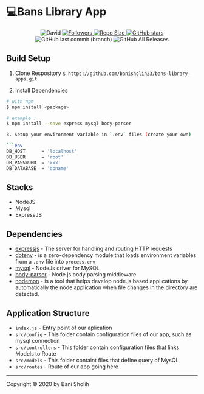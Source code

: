 

# 💻Bans Library App
<p align="center">
  <img alt="David" src="https://img.shields.io/david/banisholih23/bans-library-apps">
  <a href="https://github.com/banisholih23?tab=followers">
    <img title="Followers" src="https://img.shields.io/github/followers/banisholih23?style=social">
  </a>
  <a href="#">
    <img title="Repo Size" src="https://img.shields.io/github/repo-size/banisholih23/bans-library-apps">
  </a>
  <a href="https://github.com/banisholih23/bans-library-apps/stargazers">
    <img alt="GitHub stars" src="https://img.shields.io/github/stars/banisholih23/bans-library-apps?style=social">
  </a>
  <img alt="GitHub last commit (branch)" src="https://img.shields.io/github/last-commit/banisholih23/bans-library-apps/master">
  <img alt="GitHub All Releases" src="https://img.shields.io/github/downloads/banisholih23/bans-library-apps/total">
 </p>
 
 ## Build Setup
 
 1. Clone Respository
     `$ https://github.com/banisholih23/bans-library-apps.git`
     
 2. Install Dependencies
 ```bash
 # with npm
 $ npm install <package>
 
 # example :
 $ npm install --save express mysql body-parser
 
 3. Setup your environment variable in `.env` files (create your own)
 
 ```env
 DB_HOST      = 'localhost'
 DB_USER      = 'root'
 DB_PASSWORD  = 'xxx'
 DB_DATABASE  = 'dbname'
 ```
 
 ## Stacks
 
 - NodeJS
 - Mysql
 - ExpressJS
 
 ## Dependencies
 
 - [expressjs](https://www.npmjs.com/package/express) - The server for handling and routing HTTP requests
 - [dotenv](https://www.npmjs.com/package/dotenv) - is a zero-dependency module that loads environment variables from a `.env` file into    `process.env`
 - [mysql](https://www.npmjs.com/package/mysql) - NodeJs driver for MySQL
 - [body-parser](https://www.npmjs.com/package/body-parser) - Node.js body parsing middleware
 - [nodemon](https://www.npmjs.com/package/nodemon) - is a tool that helps develop node.js based applications by automatically
   the node application when file changes in the directory are detected.
   
 ## Application Structure
 
 - `index.js` - Entry point of our aplication
 - `src/config` - This folder contain configuration files of our app, such as mysql connection
 - `src/controllers` - This folder contain configuration files that links Models to Route
 - `src/models` - This folder containt files that define query of MysQL
 - `src/routes` - Route of our app going here
 
 ---


Copyright © 2020 by Bani Sholih


 
 
 
